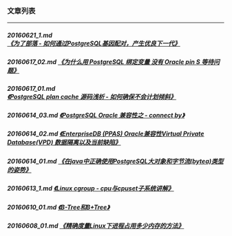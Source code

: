 ### 文章列表  
----  
##### 20160621_1.md   [《为了部落 - 如何通过PostgreSQL基因配对，产生优良下一代》](20160621_1.md)  
##### 20160617_02.md   [《为什么用 PostgreSQL 绑定变量 没有 Oracle pin S 等待问题》](20160617_02.md)  
##### 20160617_01.md   [《PostgreSQL plan cache 源码浅析 - 如何确保不会计划倾斜》](20160617_01.md)  
##### 20160614_03.md   [《PostgreSQL Oracle 兼容性之 - connect by》](20160614_03.md)  
##### 20160614_02.md   [《EnterpriseDB (PPAS) Oracle兼容性Virtual Private Database(VPD) 数据隔离以及当前缺陷》](20160614_02.md)  
##### 20160614_01.md   [《在java中正确使用PostgreSQL大对象和字节流(bytea)类型的姿势》](20160614_01.md)  
##### 20160613_1.md   [《Linux cgroup - cpu与cpuset子系统讲解》](20160613_1.md)  
##### 20160610_01.md   [《B-Tree和B+Tree》](20160610_01.md)  
##### 20160608_01.md   [《精确度量Linux下进程占用多少内存的方法》](20160608_01.md)  
